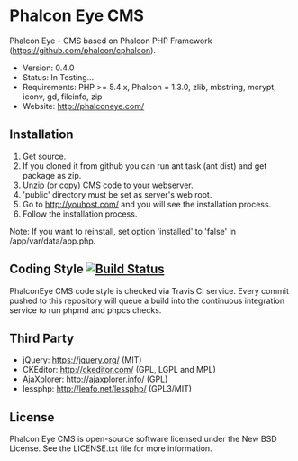 Phalcon Eye CMS
=====================

Phalcon Eye - CMS based on Phalcon PHP Framework (https://github.com/phalcon/cphalcon).

* Version: 0.4.0
* Status: In Testing...
* Requirements: PHP >= 5.4.x, Phalcon = 1.3.0, zlib, mbstring, mcrypt, iconv, gd, fileinfo, zip
* Website: http://phalconeye.com/

Installation
------------
1. Get source.
2. If you cloned it from github you can run ant task (ant dist) and get package as zip.
3. Unzip (or copy) CMS code to your webserver.
4. 'public' directory must be set as server's web root.
5. Go to http://youhost.com/ and you will see the installation process.
6. Follow the installation process.

Note: If you want to reinstall, set option 'installed' to 'false' in /app/var/data/app.php.

Coding Style [![Build Status](https://secure.travis-ci.org/lantian/PhalconEye.png?branch=master)](http://travis-ci.org/lantian/PhalconEye)
------------
PhalconEye CMS code style is checked via Travis CI service. Every commit pushed to this repository will queue a build
into the continuous integration service to run phpmd and phpcs checks.

Third Party
-----------
* jQuery: https://jquery.org/ (MIT)
* CKEditor: http://ckeditor.com/ (GPL, LGPL and MPL)
* AjaXplorer: http://ajaxplorer.info/ (GPL)
* lessphp: http://leafo.net/lessphp/ (GPL3/MIT)

License
-------
Phalcon Eye CMS is open-source software licensed under the New BSD License. See the LICENSE.txt file for more information.

